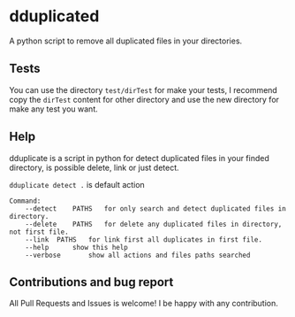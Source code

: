 # dduplicated

A python script to remove all duplicated files in your directories.

## Tests
You can use the directory `test/dirTest` for make your tests, I recommend copy the `dirTest` content for other directory and use the new directory for make any test you want.

## Help
dduplicate is a script in python for detect duplicated files in your finded directory, is possible delete, link or just detect.

`dduplicate detect .` is default action
```
Command:
	--detect	PATHS	for only search and detect duplicated files in directory.
	--delete	PATHS	for delete any duplicated files in directory, not first file.
	--link	PATHS	for link first all duplicates in first file.
	--help		show this help
	--verbose		show all actions and files paths searched
```

## Contributions and bug report

All Pull Requests and Issues is welcome! I be happy with any contribution.
